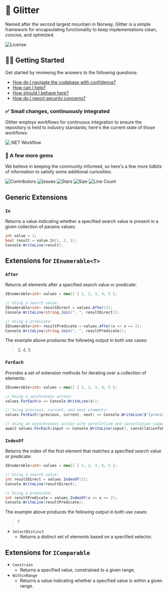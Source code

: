 # 🗻 Glitter

Named after the second largest mountain in Norway, Glitter is a simple framework for encapsulating functionality to keep implementations clean, concise, and optimized.

![License](https://img.shields.io/github/license/tacosontitan/Glitter.Extensions?logo=github&style=for-the-badge)

## 💁‍♀️ Getting Started

Get started by reviewing the answers to the following questions:

- [How do I navigate the codebase with confidence?](http://glitter.tacosontitan.com)
- [How can I help?](./CONTRIBUTING.md)
- [How should I behave here?](./CODE_OF_CONDUCT.md)
- [How do I report security concerns?](./SECURITY.md)

### ✅ Small changes, continuously integrated

Glitter employs workflows for continuous integration to ensure the repository is held to industry standards; here's the current state of those workflows:

![.NET Workflow](https://img.shields.io/github/actions/workflow/status/tacosontitan/Glitter.Extensions/dotnet.yml?label=Build%20and%20Test&logo=dotnet&style=for-the-badge)

### 💎 A few more gems

We believe in keeping the community informed, so here's a few more tidbits of information to satisfy some additional curiosities:

![Contributors](https://img.shields.io/github/contributors/tacosontitan/Glitter.Extensions?logo=github&style=for-the-badge)
![Issues](https://img.shields.io/github/issues/tacosontitan/Glitter.Extensions?logo=github&style=for-the-badge)
![Stars](https://img.shields.io/github/stars/tacosontitan/Glitter.Extensions?logo=github&style=for-the-badge)
![Size](https://img.shields.io/github/languages/code-size/tacosontitan/Glitter.Extensions?logo=github&style=for-the-badge)
![Line Count](https://img.shields.io/tokei/lines/github/tacosontitan/Glitter.Extensions?logo=github&style=for-the-badge)

## Generic Extensions

### `In`

Returns a value indicating whether a specified search value is present in a given collection of params values:

```csharp
int value = 1;
bool result = value.In(1, 2, 3);
Console.WriteLine(result);
```

## Extensions for `IEnumerable<T>`

### `After`

Returns all elements after a specified search value or predicate:

```csharp
IEnumerable<int> values = new[] { 1, 2, 3, 4, 5 };

// Using a search value:
IEnumerable<int> resultDirect = values.After(2);
Console.WriteLine(string.Join(", ", resultDirect));

// Using a predicate:
IEnumerable<int> resultPredicate = values.After(x => x == 2);
Console.WriteLine(string.Join(", ", resultPredicate));
```

The example above produces the following output in both use cases:

> 3, 4, 5

### `ForEach`

Provides a set of extension methods for iterating over a collection of elements:

```csharp
IEnumerable<int> values = new[] { 1, 2, 3, 4, 5 };

// Using a synchronous action:
values.ForEach(x => Console.WriteLine(x));

// Using previous, current, and next elements:
values.ForEach((previous, current, next) => Console.WriteLine($"{previous}, {current}, {next}"));

// Using an asynchronous action with parallelism and cancellation support:
await values.ForEach(input => Console.WriteLine(input), cancellationToken, parallel: true);
```

### `IndexOf`

Returns the index of the first element that matches a specified search value or predicate:

```csharp
IEnumerable<int> values = new[] { 1, 2, 3, 4, 5 };

// Using a search value:
int resultDirect = values.IndexOf(2);
Console.WriteLine(resultDirect);

// Using a predicate:
int resultPredicate = values.IndexOf(x => x == 2);
Console.WriteLine(resultPredicate);
```

The example above produces the following output in both use cases:

> 1

- `SelectDistinct`
  - Returns a distinct set of elements based on a specified selector.

## Extensions for `IComparable`

- `Constrain`
  - Returns a specified value, constrained to a given range.
- `WithinRange`
  - Returns a value indicating whether a specified value is within a given range.
